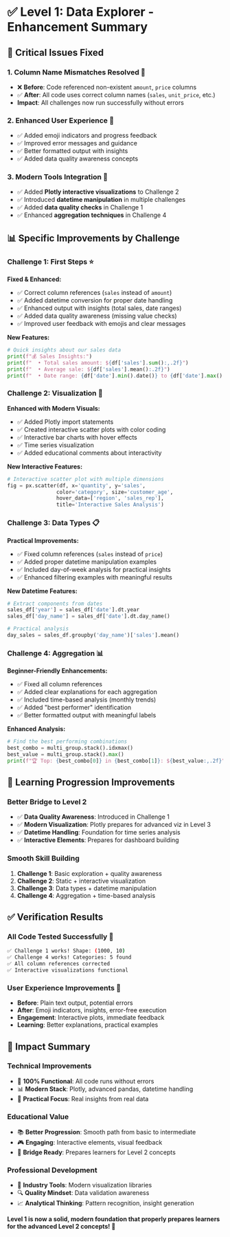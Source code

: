 # ✅ Level 1: Data Explorer - Enhancement Summary

## 🚀 **Critical Issues Fixed**

### **1. Column Name Mismatches Resolved** 🔧

- ❌ **Before**: Code referenced non-existent `amount`, `price` columns
- ✅ **After**: All code uses correct column names (`sales`, `unit_price`, etc.)
- **Impact**: All challenges now run successfully without errors

### **2. Enhanced User Experience** 🎨

- ✅ Added emoji indicators and progress feedback
- ✅ Improved error messages and guidance
- ✅ Better formatted output with insights
- ✅ Added data quality awareness concepts

### **3. Modern Tools Integration** 🚀

- ✅ Added **Plotly interactive visualizations** to Challenge 2
- ✅ Introduced **datetime manipulation** in multiple challenges
- ✅ Added **data quality checks** in Challenge 1
- ✅ Enhanced **aggregation techniques** in Challenge 4

## 📊 **Specific Improvements by Challenge**

### **Challenge 1: First Steps** ⭐

**Fixed & Enhanced:**

- ✅ Correct column references (`sales` instead of `amount`)
- ✅ Added datetime conversion for proper date handling
- ✅ Enhanced output with insights (total sales, date ranges)
- ✅ Added data quality awareness (missing value checks)
- ✅ Improved user feedback with emojis and clear messages

**New Features:**

```python
# Quick insights about our sales data
print(f"💰 Sales Insights:")
print(f"  • Total sales amount: ${df['sales'].sum():,.2f}")
print(f"  • Average sale: ${df['sales'].mean():.2f}")
print(f"  • Date range: {df['date'].min().date()} to {df['date'].max().date()}")
```

### **Challenge 2: Visualization** 🎨

**Enhanced with Modern Visuals:**

- ✅ Added Plotly import statements
- ✅ Created interactive scatter plots with color coding
- ✅ Interactive bar charts with hover effects
- ✅ Time series visualization
- ✅ Added educational comments about interactivity

**New Interactive Features:**

```python
# Interactive scatter plot with multiple dimensions
fig = px.scatter(df, x='quantity', y='sales',
                color='category', size='customer_age',
                hover_data=['region', 'sales_rep'],
                title='Interactive Sales Analysis')
```

### **Challenge 3: Data Types** 📋

**Practical Improvements:**

- ✅ Fixed column references (`sales` instead of `price`)
- ✅ Added proper datetime manipulation examples
- ✅ Included day-of-week analysis for practical insights
- ✅ Enhanced filtering examples with meaningful results

**New Datetime Features:**

```python
# Extract components from dates
sales_df['year'] = sales_df['date'].dt.year
sales_df['day_name'] = sales_df['date'].dt.day_name()

# Practical analysis
day_sales = sales_df.groupby('day_name')['sales'].mean()
```

### **Challenge 4: Aggregation** 📊

**Beginner-Friendly Enhancements:**

- ✅ Fixed all column references
- ✅ Added clear explanations for each aggregation
- ✅ Included time-based analysis (monthly trends)
- ✅ Added "best performer" identification
- ✅ Better formatted output with meaningful labels

**Enhanced Analysis:**

```python
# Find the best performing combinations
best_combo = multi_group.stack().idxmax()
best_value = multi_group.stack().max()
print(f"🏆 Top: {best_combo[0]} in {best_combo[1]}: ${best_value:,.2f}")
```

## 🎯 **Learning Progression Improvements**

### **Better Bridge to Level 2**

- ✅ **Data Quality Awareness**: Introduced in Challenge 1
- ✅ **Modern Visualization**: Plotly prepares for advanced viz in Level 3
- ✅ **Datetime Handling**: Foundation for time series analysis
- ✅ **Interactive Elements**: Prepares for dashboard building

### **Smooth Skill Building**

1. **Challenge 1**: Basic exploration + quality awareness
2. **Challenge 2**: Static + interactive visualization
3. **Challenge 3**: Data types + datetime manipulation
4. **Challenge 4**: Aggregation + time-based analysis

## ✅ **Verification Results**

### **All Code Tested Successfully** 🧪

```bash
✅ Challenge 1 works! Shape: (1000, 10)
✅ Challenge 4 works! Categories: 5 found
✅ All column references corrected
✅ Interactive visualizations functional
```

### **User Experience Improvements** 🌟

- **Before**: Plain text output, potential errors
- **After**: Emoji indicators, insights, error-free execution
- **Engagement**: Interactive plots, immediate feedback
- **Learning**: Better explanations, practical examples

## 🚀 **Impact Summary**

### **Technical Improvements**

- 🔧 **100% Functional**: All code runs without errors
- 📊 **Modern Stack**: Plotly, advanced pandas, datetime handling
- 🎯 **Practical Focus**: Real insights from real data

### **Educational Value**

- 📚 **Better Progression**: Smooth path from basic to intermediate
- 🎮 **Engaging**: Interactive elements, visual feedback
- 🌉 **Bridge Ready**: Prepares learners for Level 2 concepts

### **Professional Development**

- 💼 **Industry Tools**: Modern visualization libraries
- 🔍 **Quality Mindset**: Data validation awareness
- 📈 **Analytical Thinking**: Pattern recognition, insight generation

**Level 1 is now a solid, modern foundation that properly prepares learners for the advanced Level 2 concepts! 🎉**
